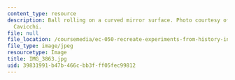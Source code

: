 ```yaml
---
content_type: resource
description: Ball rolling on a curved mirror surface. Photo courtesy of Dr. Elizabeth
  Cavicchi.
file: null
file_location: /coursemedia/ec-050-recreate-experiments-from-history-inform-the-future-from-the-past-galileo-january-iap-2010/39831991b47b466cbb3fff05fec99812_IMG_3863.jpg
file_type: image/jpeg
resourcetype: Image
title: IMG_3863.jpg
uid: 39831991-b47b-466c-bb3f-ff05fec99812
---
```

